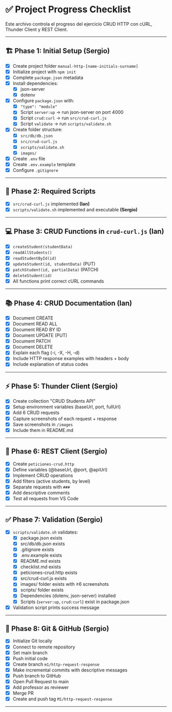 # ✅ Project Progress Checklist

Este archivo controla el progreso del ejercicio CRUD HTTP con cURL, Thunder Client y REST Client.  

---

## 🏗 Phase 1: Initial Setup **(Sergio)**
- [x] Create project folder `manual-http-[name-initials-surname]`
- [x] Initialize project with `npm init`
- [x] Complete `package.json` metadata
- [x] Install dependencies:  
  - [x] json-server  
  - [x] dotenv  
- [x] Configure `package.json` with:
  - [x] `"type": "module"`
  - [X] Script `server:up` → run json-server on port 4000
  - [X] Script `crud:curl` → run `src/crud-curl.js`
  - [X] Script `validate` → run `scripts/validate.sh`
- [x] Create folder structure:
  - [x] `src/db/db.json`
  - [x] `src/crud-curl.js`
  - [x] `scripts/validate.sh`
  - [x] `images/`
- [x] Create `.env` file
- [x] Create `.env.example` template
- [x] Configure `.gitignore`

---

## 🔧 Phase 2: Required Scripts
- [x] `src/crud-curl.js` implemented **(Ian)**
- [X] `scripts/validate.sh` implemented and executable **(Sergio)**

---

## 💻 Phase 3: CRUD Functions in `crud-curl.js` **(Ian)**
- [x] `createStudent(studentData)`
- [x] `readAllStudents()`
- [x] `readStudentById(id)`
- [x] `updateStudent(id, studentData)` (PUT)
- [x] `patchStudent(id, partialData)` (PATCH)
- [x] `deleteStudent(id)`
- [x] All functions print correct cURL commands

---

## 📚 Phase 4: CRUD Documentation **(Ian)**
- [x] Document CREATE
- [x] Document READ ALL
- [x] Document READ BY ID
- [x] Document UPDATE (PUT)
- [x] Document PATCH
- [x] Document DELETE
- [x] Explain each flag (-i, -X, -H, -d)
- [x] Include HTTP response examples with headers + body
- [x] Include explanation of status codes

---

## ⚡ Phase 5: Thunder Client **(Sergio)**
- [x] Create collection "CRUD Students API"
- [x] Setup environment variables (baseUrl, port, fullUrl)
- [x] Add 6 CRUD requests
- [x] Capture screenshots of each request + response
- [x] Save screenshots in `/images`
- [x] Include them in README.md

---

## 📝 Phase 6: REST Client **(Sergio)**
- [x] Create `peticiones-crud.http`
- [x] Define variables (@baseUrl, @port, @apiUrl)
- [x] Implement CRUD operations
- [x] Add filters (active students, by level)
- [x] Separate requests with `###`
- [x] Add descriptive comments
- [x] Test all requests from VS Code

---

## ✅ Phase 7: Validation **(Sergio)**
- [x] `scripts/validate.sh` validates:
  - [x] package.json exists
  - [x] src/db/db.json exists
  - [x] .gitignore exists
  - [x] .env.example exists
  - [x] README.md exists
  - [x] checklist.md exists
  - [x] peticiones-crud.http exists
  - [x] src/crud-curl.js exists
  - [x] images/ folder exists with ≥6 screenshots
  - [x] scripts/ folder exists
  - [x] Dependencies (dotenv, json-server) installed
  - [x] Scripts (`server:up`, `crud:curl`) exist in package.json
- [x] Validation script prints success message

---

## 🌿 Phase 8: Git & GitHub **(Sergio)**
- [x] Initialize Git locally
- [x] Connect to remote repository
- [x] Set main branch
- [x] Push initial code
- [x] Create branch `m1/http-request-response`
- [x] Make incremental commits with descriptive messages
- [x] Push branch to GitHub
- [x] Open Pull Request to main
- [x] Add professor as reviewer
- [x] Merge PR
- [x] Create and push tag `M1/http-request-response`

---